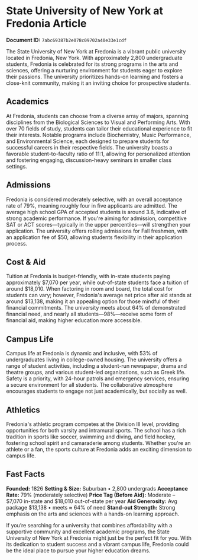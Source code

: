 # State University of New York at Fredonia Article

**Document ID:** `7abc69387b2e078c09702a40e33e1cdf`

The State University of New York at Fredonia is a vibrant public university located in Fredonia, New York. With approximately 2,800 undergraduate students, Fredonia is celebrated for its strong programs in the arts and sciences, offering a nurturing environment for students eager to explore their passions. The university prioritizes hands-on learning and fosters a close-knit community, making it an inviting choice for prospective students.

## Academics
At Fredonia, students can choose from a diverse array of majors, spanning disciplines from the Biological Sciences to Visual and Performing Arts. With over 70 fields of study, students can tailor their educational experience to fit their interests. Notable programs include Biochemistry, Music Performance, and Environmental Science, each designed to prepare students for successful careers in their respective fields. The university boasts a favorable student-to-faculty ratio of 11:1, allowing for personalized attention and fostering engaging, discussion-heavy seminars in smaller class settings.

## Admissions
Fredonia is considered moderately selective, with an overall acceptance rate of 79%, meaning roughly four in five applicants are admitted. The average high school GPA of accepted students is around 3.6, indicative of strong academic performance. If you're aiming for admission, competitive SAT or ACT scores—typically in the upper percentiles—will strengthen your application. The university offers rolling admissions for Fall freshmen, with an application fee of $50, allowing students flexibility in their application process.

## Cost & Aid
Tuition at Fredonia is budget-friendly, with in-state students paying approximately $7,070 per year, while out-of-state students face a tuition of around $18,010. When factoring in room and board, the total cost for students can vary; however, Fredonia's average net price after aid stands at around $13,138, making it an appealing option for those mindful of their financial commitments. The university meets about 64% of demonstrated financial need, and nearly all students—98%—receive some form of financial aid, making higher education more accessible.

## Campus Life
Campus life at Fredonia is dynamic and inclusive, with 53% of undergraduates living in college-owned housing. The university offers a range of student activities, including a student-run newspaper, drama and theatre groups, and various student-led organizations, such as Greek life. Safety is a priority, with 24-hour patrols and emergency services, ensuring a secure environment for all students. The collaborative atmosphere encourages students to engage not just academically, but socially as well.

## Athletics
Fredonia's athletic program competes at the Division III level, providing opportunities for both varsity and intramural sports. The school has a rich tradition in sports like soccer, swimming and diving, and field hockey, fostering school spirit and camaraderie among students. Whether you're an athlete or a fan, the sports culture at Fredonia adds an exciting dimension to campus life.

## Fast Facts
**Founded:** 1826
**Setting & Size:** Suburban • 2,800 undergrads
**Acceptance Rate:** 79% (moderately selective)
**Price Tag (Before Aid):** Moderate – $7,070 in-state and $18,010 out-of-state per year
**Aid Generosity:** Avg package $13,138 • meets ≈ 64% of need
**Stand-out Strength:** Strong emphasis on the arts and sciences with a hands-on learning approach.

If you’re searching for a university that combines affordability with a supportive community and excellent academic programs, the State University of New York at Fredonia might just be the perfect fit for you. With its dedication to student success and a vibrant campus life, Fredonia could be the ideal place to pursue your higher education dreams.
